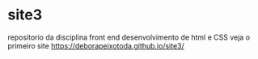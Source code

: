 # site3
repositorio da disciplina front end
desenvolvimento de html e CSS veja o primeiro site
https://deborapeixotoda.github.io/site3/
